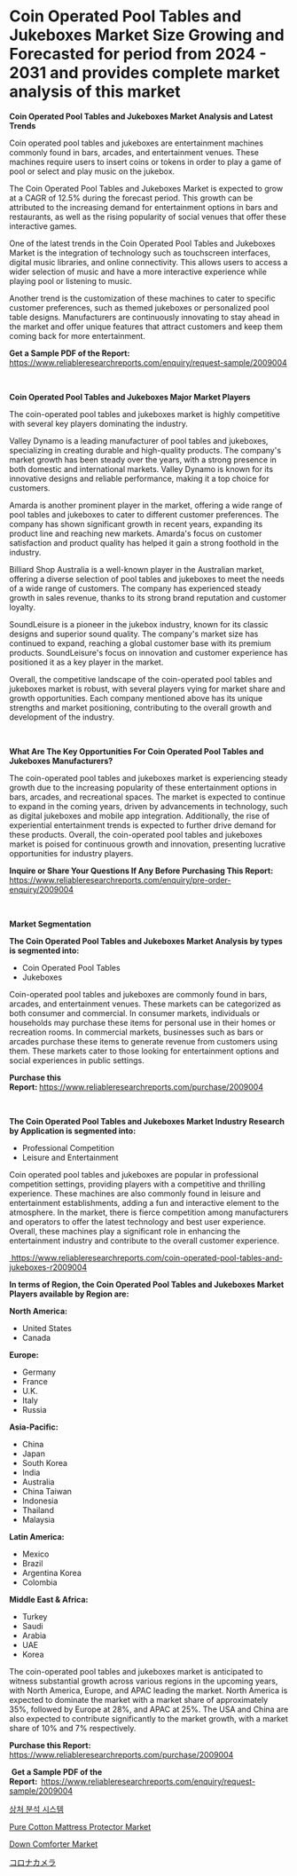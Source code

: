 <p><h1>Coin Operated Pool Tables and Jukeboxes Market Size Growing and Forecasted for period from 2024 - 2031 and provides complete market analysis of this market</h1></p><p><strong>Coin Operated Pool Tables and Jukeboxes Market Analysis and Latest Trends</strong></p>
<p><p>Coin operated pool tables and jukeboxes are entertainment machines commonly found in bars, arcades, and entertainment venues. These machines require users to insert coins or tokens in order to play a game of pool or select and play music on the jukebox.</p><p>The Coin Operated Pool Tables and Jukeboxes Market is expected to grow at a CAGR of 12.5% during the forecast period. This growth can be attributed to the increasing demand for entertainment options in bars and restaurants, as well as the rising popularity of social venues that offer these interactive games.</p><p>One of the latest trends in the Coin Operated Pool Tables and Jukeboxes Market is the integration of technology such as touchscreen interfaces, digital music libraries, and online connectivity. This allows users to access a wider selection of music and have a more interactive experience while playing pool or listening to music.</p><p>Another trend is the customization of these machines to cater to specific customer preferences, such as themed jukeboxes or personalized pool table designs. Manufacturers are continuously innovating to stay ahead in the market and offer unique features that attract customers and keep them coming back for more entertainment.</p></p>
<p><strong>Get a Sample PDF of the Report:&nbsp;</strong> <a href="https://www.reliableresearchreports.com/enquiry/request-sample/2009004">https://www.reliableresearchreports.com/enquiry/request-sample/2009004</a></p>
<p>&nbsp;</p>
<p><strong>Coin Operated Pool Tables and Jukeboxes Major Market Players</strong></p>
<p><p>The coin-operated pool tables and jukeboxes market is highly competitive with several key players dominating the industry. </p><p>Valley Dynamo is a leading manufacturer of pool tables and jukeboxes, specializing in creating durable and high-quality products. The company's market growth has been steady over the years, with a strong presence in both domestic and international markets. Valley Dynamo is known for its innovative designs and reliable performance, making it a top choice for customers.</p><p>Amarda is another prominent player in the market, offering a wide range of pool tables and jukeboxes to cater to different customer preferences. The company has shown significant growth in recent years, expanding its product line and reaching new markets. Amarda's focus on customer satisfaction and product quality has helped it gain a strong foothold in the industry.</p><p>Billiard Shop Australia is a well-known player in the Australian market, offering a diverse selection of pool tables and jukeboxes to meet the needs of a wide range of customers. The company has experienced steady growth in sales revenue, thanks to its strong brand reputation and customer loyalty.</p><p>SoundLeisure is a pioneer in the jukebox industry, known for its classic designs and superior sound quality. The company's market size has continued to expand, reaching a global customer base with its premium products. SoundLeisure's focus on innovation and customer experience has positioned it as a key player in the market.</p><p>Overall, the competitive landscape of the coin-operated pool tables and jukeboxes market is robust, with several players vying for market share and growth opportunities. Each company mentioned above has its unique strengths and market positioning, contributing to the overall growth and development of the industry.</p></p>
<p>&nbsp;</p>
<p><strong>What Are The Key Opportunities For Coin Operated Pool Tables and Jukeboxes Manufacturers?</strong></p>
<p><p>The coin-operated pool tables and jukeboxes market is experiencing steady growth due to the increasing popularity of these entertainment options in bars, arcades, and recreational spaces. The market is expected to continue to expand in the coming years, driven by advancements in technology, such as digital jukeboxes and mobile app integration. Additionally, the rise of experiential entertainment trends is expected to further drive demand for these products. Overall, the coin-operated pool tables and jukeboxes market is poised for continuous growth and innovation, presenting lucrative opportunities for industry players.</p></p>
<p><strong>Inquire or Share Your Questions If Any Before Purchasing This Report:</strong> <a href="https://www.reliableresearchreports.com/enquiry/pre-order-enquiry/2009004">https://www.reliableresearchreports.com/enquiry/pre-order-enquiry/2009004</a></p>
<p>&nbsp;</p>
<p><strong>Market Segmentation</strong></p>
<p><strong>The Coin Operated Pool Tables and Jukeboxes Market Analysis by types is segmented into:</strong></p>
<p><ul><li>Coin Operated Pool Tables</li><li>Jukeboxes</li></ul></p>
<p><p>Coin-operated pool tables and jukeboxes are commonly found in bars, arcades, and entertainment venues. These markets can be categorized as both consumer and commercial. In consumer markets, individuals or households may purchase these items for personal use in their homes or recreation rooms. In commercial markets, businesses such as bars or arcades purchase these items to generate revenue from customers using them. These markets cater to those looking for entertainment options and social experiences in public settings.</p></p>
<p><strong>Purchase this Report:&nbsp;</strong><a href="https://www.reliableresearchreports.com/purchase/2009004">https://www.reliableresearchreports.com/purchase/2009004</a></p>
<p>&nbsp;</p>
<p><strong>The Coin Operated Pool Tables and Jukeboxes Market Industry Research by Application is segmented into:</strong></p>
<p><ul><li>Professional Competition</li><li>Leisure and Entertainment</li></ul></p>
<p><p>Coin operated pool tables and jukeboxes are popular in professional competition settings, providing players with a competitive and thrilling experience. These machines are also commonly found in leisure and entertainment establishments, adding a fun and interactive element to the atmosphere. In the market, there is fierce competition among manufacturers and operators to offer the latest technology and best user experience. Overall, these machines play a significant role in enhancing the entertainment industry and contribute to the overall customer experience.</p></p>
<p><a href="https://www.reliableresearchreports.com/coin-operated-pool-tables-and-jukeboxes-r2009004">&nbsp;https://www.reliableresearchreports.com/coin-operated-pool-tables-and-jukeboxes-r2009004</a></p>
<p><strong>In terms of Region, the Coin Operated Pool Tables and Jukeboxes Market Players available by Region are:</strong></p>
<p>
    <p> <strong> North America: </strong>
        <ul>
            <li>United States</li>
            <li>Canada</li>
        </ul>
        </p> 
    <p> <strong> Europe: </strong>
        <ul>
            <li>Germany</li>
            <li>France</li>
            <li>U.K.</li>
            <li>Italy</li>
            <li>Russia</li>
        </ul>
        </p> 
    <p> <strong> Asia-Pacific: </strong>
        <ul>
            <li>China</li>
            <li>Japan</li>
            <li>South Korea</li>
            <li>India</li>
            <li>Australia</li>
            <li>China Taiwan</li>
            <li>Indonesia</li>
            <li>Thailand</li>
            <li>Malaysia</li>
        </ul>
        </p> 
    <p> <strong> Latin America: </strong>
        <ul>
            <li>Mexico</li>
            <li>Brazil</li>
            <li>Argentina Korea</li>
            <li>Colombia</li>
        </ul>
        </p> 
    <p> <strong> Middle East & Africa: </strong>
        <ul>
            <li>Turkey</li>
            <li>Saudi</li>
            <li>Arabia</li>
            <li>UAE</li>
            <li>Korea</li>
        </ul>
    </p>
    </p>
<p><p>The coin-operated pool tables and jukeboxes market is anticipated to witness substantial growth across various regions in the upcoming years, with North America, Europe, and APAC leading the market. North America is expected to dominate the market with a market share of approximately 35%, followed by Europe at 28%, and APAC at 25%. The USA and China are also expected to contribute significantly to the market growth, with a market share of 10% and 7% respectively.</p></p>
<p><strong>Purchase this Report: </strong><a href="https://www.reliableresearchreports.com/purchase/2009004">https://www.reliableresearchreports.com/purchase/2009004</a></p>
<p>&nbsp;<strong>Get a Sample PDF of the Report:&nbsp;&nbsp;</strong><a href="https://www.reliableresearchreports.com/enquiry/request-sample/2009004">https://www.reliableresearchreports.com/enquiry/request-sample/2009004</a></p>
<p><strong></strong></p>
<p><p><a href="https://github.com/Howaoole34545/Market-Research-Report-List-2/blob/main/9016283154468.md">상처 분석 시스템</a></p><p><a href="https://github.com/santosh758595/Market-Research-Report-List-5/blob/main/pure-cotton-mattress-protector-market.md">Pure Cotton Mattress Protector Market</a></p><p><a href="https://github.com/elizabethdagraca/Market-Research-Report-List-3/blob/main/down-comforter-market.md">Down Comforter Market</a></p><p><a href="https://github.com/KaliMetz2023/Market-Research-Report-List-1/blob/main/6518086145935.md">コロナカメラ</a></p></p>
